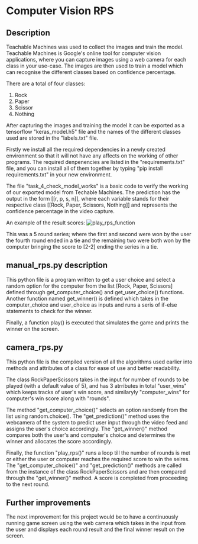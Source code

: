 # Computer Vision RPS

## Description
Teachable Machines was used to collect the images and train the model. Teachable Machines is Google's online tool for computer vision applications, where you can capture images using a web camera for each class in your use-case. The images are then used to train a model which can recognise the different classes based on confidence percentage.

There are a total of four classes:
1. Rock
2. Paper
3. Scissor
4. Nothing

After capturing the images and training the model it can be exported as a tensorflow "keras_model.h5" file and the names of the different classes used are stored in the "labels.txt" file. 

Firstly we install all the required dependencies in a newly created environment so that it will not have any affects on the working of other programs. The required denpenencies are listed in the "requirements.txt" file, and you can install all of them together by typing "pip install requirements.txt" in your new environment.

The file "task_4_check_model_works" is a basic code to verify the working of our exported model from Techable Machines. The prediction has the output in the form [[r, p, s, n]], where each variable stands for their respective class [[Rock, Paper, Scissors, Nothing]] and represents the confidence percentage in the video capture.

An example of the result scores:
![play_rps_function](https://user-images.githubusercontent.com/57700141/224304805-75e001cc-4171-4db1-a04d-fb20d446fe8d.PNG)

This was a 5 round series; where the first and second were won by the user the fourth round ended in a tie and the remaining two were both won by the computer bringing the score to [2-2] ending the series in a tie.

## manual_rps.py description
This python file is a program written to get a user choice and select a random option for the computer from the list [Rock, Paper, Scissors] defined through get_computer_choice() and get_user_choice() functions. Another function named get_winner() is defined which takes in the computer_choice and user_choice as inputs and runs a seris of if-else statements to check for the winner.

Finally, a function play() is executed that simulates the game and prints the winner on the screen.

## camera_rps.py
This python file is the compiled version of all the algorithms used earlier into methods and attributes of a class for ease of use and better readability. 

The class RockPaperScissors takes in the input for number of rounds to be played (with a default value of 5), and has 3 atrributes in total "user_wins" which keeps tracks of user's win score, and similaryly "computer_wins" for computer's win score along with "rounds". 

The method "get_computer_choice()" selects an option randomly from the list using random.choice(). The "get_prediction()" method uses the webcamera of the system to predict user input through the video feed and assigns the user's choice accordingly. The "get_winner()" method compares both the user's and computer's choice and determines the winner and allocates the score accordingly.

Finally, the function "play_rps()" runs a loop till the number of rounds is met or either the user or computer reaches the required score to win the seires. The "get_computer_choice()" and "get_prediction()" methods are called from the instance of the class RockPaperScissors and are then compared through the "get_winner()" method. A score is completed from proceeding to the next round. 

## Further improvements
The next improvement for this project would be to have a continuously running game screen using the web camera which takes in the input from the user and displays each round result and the final winner result on the screen.

